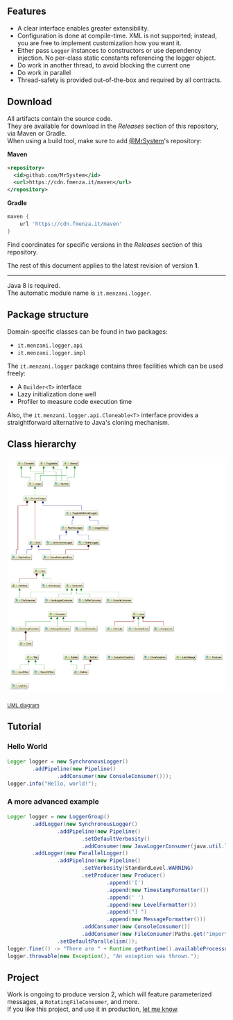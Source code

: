 ## Features

- A clear interface enables greater extensibility.
- Configuration is done at compile-time. XML is not supported; instead, you are free to implement customization how you want it.
- Either pass `Logger` instances to constructors or use dependency injection.
  No per-class static constants referencing the logger object.
- Do work in another thread, to avoid blocking the current one
- Do work in parallel
- Thread-safety is provided out-of-the-box and required by all contracts.

## Download

All artifacts contain the source code.  
They are available for download in the *Releases* section of this repository, via Maven or Gradle.  
When using a build tool, make sure to add [@MrSystem](https://github.com/MrSystem)'s repository:

**Maven**

```xml
<repository>
  <id>github.com/MrSystem</id>
  <url>https://cdn.fmenza.it/maven</url>
</repository>
```

**Gradle**

```groovy
maven {
    url 'https://cdn.fmenza.it/maven'
}
```

Find coordinates for specific versions in the *Releases* section of this repository.

The rest of this document applies to the latest revision of version **1**.

---

Java 8 is required.  
The automatic module name is `it.menzani.logger`.

## Package structure

Domain-specific classes can be found in two packages:
- `it.menzani.logger.api`
- `it.menzani.logger.impl`

The `it.menzani.logger` package contains three facilities which can be used freely:
- A `Builder<T>` interface
- Lazy initialization done well
- Profiler to measure code execution time

Also, the `it.menzani.logger.api.Cloneable<T>` interface provides a straightforward alternative to Java's cloning mechanism.

## Class hierarchy

![](Logger.png)

<sub>[UML diagram](Logger.uml)</sub>

## Tutorial

### Hello World

```java
Logger logger = new SynchronousLogger()
        .addPipeline(new Pipeline()
                .addConsumer(new ConsoleConsumer()));
logger.info("Hello, world!");
```

### A more advanced example

```java
Logger logger = new LoggerGroup()
        .addLogger(new SynchronousLogger()
                .addPipeline(new Pipeline()
                        .setDefaultVerbosity()
                        .addConsumer(new JavaLoggerConsumer(java.util.logging.Logger.getGlobal()))))
        .addLogger(new ParallelLogger()
                .addPipeline(new Pipeline()
                        .setVerbosity(StandardLevel.WARNING)
                        .setProducer(new Producer()
                                .append('[')
                                .append(new TimestampFormatter())
                                .append(' ')
                                .append(new LevelFormatter())
                                .append("] ")
                                .append(new MessageFormatter()))
                        .addConsumer(new ConsoleConsumer())
                        .addConsumer(new FileConsumer(Paths.get("important.log"))))
                .setDefaultParallelism());
logger.fine(() -> "There are " + Runtime.getRuntime().availableProcessors() + " logical processors.");
logger.throwable(new Exception(), "An exception was thrown.");
```

## Project

Work is ongoing to produce version 2, which will feature parameterized messages, a `RotatingFileConsumer`, and more.  
If you like this project, and use it in production, [let me know](mailto:dev@fmenza.it).